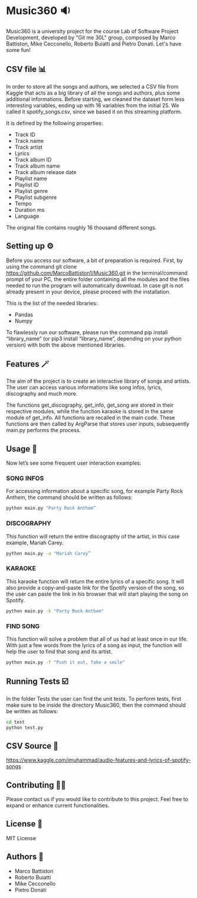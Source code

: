 # Music360 🔉

Music360 is a university project for the course Lab of Software Project Development, developed by "Git me 30L" group, composed by Marco Battiston, Mike Cecconello, Roberto Buiatti and Pietro Donati.
Let's have some fun!

## CSV file 📊

In order to store all the songs and authors, we selected a CSV file from Kaggle that acts as a big library of all the songs and authors, plus some additional informations. 
Before starting, we cleaned the dataset form less interesting variables, ending up with 16 variables from the initial 25.
We called it spotify_songs.csv, since we based it on this streaming platform. 

It is defined by the following properties:
- Track ID
- Track name
- Track artist
- Lyrics
- Track album ID
- Track album name
- Track album release date
- Playlist name
- Playlist ID
- Playlist genre
- Playlist subgenre
- Tempo
- Duration ms
- Language

The original file contains roughly 16 thousand different songs.


## Setting up ⚙️

Before you access our software, a bit of preparation is required.
First, by using the command git clone https://github.com/MarcoBattiston1/Music360.git in the terminal/command prompt of your PC, the entire folder containing all the modules and the files needed to run the program will automatically download. 
In case git is not already present in your device, please proceed with the installation.

This is the list of the needed libraries:

- Pandas
- Numpy


To flawlessly run our software, please run the command pip install “library_name” (or pip3 install “library_name”, depending on your python version) with both the above mentioned libraries. 


## Features 🪄

The aim of the project is to create an interactive library of songs and artists.
The user can access various informations like song infos, lyrics, discography and much more.

The functions get_discography, get_info, get_song are stored in their respective modules, while the function karaoke is stored in the same module of get_info. 
All functions are recalled in the main code.  These functions are then called by ArgParse that stores user inputs, subsequently main.py performs the process.




## Usage 🎸

Now let’s see some frequent user interaction examples: 

### SONG INFOS
For accessing information about a specific song, for example Party Rock Anthem, the command should be written as follows:

```bash
python main.py "Party Rock Anthem” 
```

### DISCOGRAPHY
This function will return the entire discography of the artist, in this case example, Mariah Carey.

```bash
python main.py -a "Mariah Carey”
```
### KARAOKE
This karaoke function will return the entire lyrics of a specific song. It will also provide a copy-and-paste link for the Spotify version of the song, so the user can paste the link in his browser that will start playing the song on Spotify.

```bash
python main.py -k "Party Rock Anthem"
```

### FIND SONG
This function will solve a problem that all of us had at least once in our life. 
With just a few words from the lyrics of a song as input, the function will help the user to find that song and its artist.

```bash
python main.py -f "Push it out, fake a smile"
```


## Running Tests ☑️

In the folder Tests the user can find the unit tests. To perform tests, first make sure to be inside the directory Music360, then the command should be written as follows:

```bash
cd test
python test.py
```

## CSV Source 📝

https://www.kaggle.com/imuhammad/audio-features-and-lyrics-of-spotify-songs


## Contributing 🤟🏼

Please contact us if you would like to contribute to this project. Feel free to expand or enhance current functionalities. 

## License 🔑

MIT License


## Authors 🧻

- Marco Battiston
- Roberto Buiatti
- Mike Cecconello
- Pietro Donati




